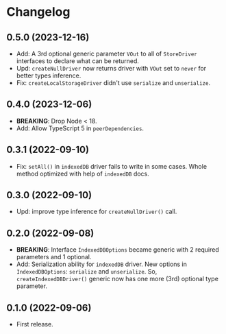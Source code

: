 # Changelog

## 0.5.0 (2023-12-16)

- Add: A 3rd optional generic parameter `VOut` to all of `StoreDriver`
  interfaces to declare what can be returned.
- Upd: `createNullDriver` now returns driver with `VOut` set to `never` for
  better types inference.
- Fix: `createLocalStorageDriver` didn't use `serialize` and `unserialize`.

## 0.4.0 (2023-12-06)

- **BREAKING**: Drop Node < 18.
- Add: Allow TypeScript 5 in `peerDependencies`.

## 0.3.1 (2022-09-10)

- Fix: `setAll()` in `indexedDB` driver fails to write in some cases. Whole
  method optimized with help of `indexedDB` docs.

## 0.3.0 (2022-09-10)

- Upd: improve type inference for `createNullDriver()` call.

## 0.2.0 (2022-09-08)

- **BREAKING**: Interface `IndexedDBOptions` became generic with 2 required
  parameters and 1 optional.
- Add: Serialization ability for `indexedDB` driver. New options in
  `IndexedDBOptions`: `serialize` and `unserialize`. So,
  `createIndexedDBDriver()` generic now has one more (3rd) optional type
  parameter.

## 0.1.0 (2022-09-06)

- First release.
